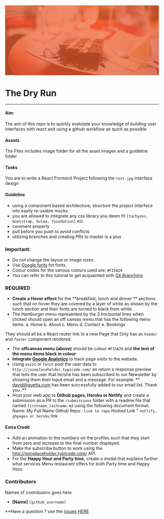 ![hero](./images/landing.jpg)

# The Dry Run
----

#### Aim
The aim of this repo is to quickly evalutate your knowledge of building user interfaces with react and using a github workflow as quick as possible


#### Assets
The Files includes image folder for all the asset images and a guideline folder


#### Tasks
You are to write a React Frontend Project following the `test.jpg` interface design


#### Guideline
- using a component based architecture, structure the project interface into easily re-usable mocks 
- you are allowed to integrate any css library you deem fit `[tachyons, bootstrap, bulma, foundation]` etc
- comment properly
- pull before you push to avoid conflicts
- utilizing branches and creating PRs to master is a plus


### Important:
- Do not change the layout or image sizes.
- Use [Google fonts](https://www.google.com/fonts) for fonts.
- Colour codes for the various colours used are:  `#F15A29`
- You can refer to this tutorial to get acquainted with [Git Branching](https://learngitbranching.js.org/)

### REQUIRED
 -  **Create a Hover effect** for the **breakfast, lunch and dinner ** sections such that on hover they are covered by a layer of white as shown by the lunch section and their fonts are turned to black from white.
 - The Hamburger menu represented by the 3 horizontal lines when clicked should open an off canvas menu that has the following menu items:
       a. Home
       b. About
       c. Menu
       d. Contact
       e. Bookings

  They should all be a React router link to a new Page that Only has as `header` and `footer` component rendered.
 - The **offcanvas menu (above)** should be colour `#F15A29` and **the text of the menu items black in colour**
 - **Integrate [Google Analytics](https://analytics.google.com "Google Analytics")** to track page visits to the website.
 - Using `axios` or `fetch` post the user data to `http://jsonplaceholder.typicode.com/` an return a response preview that tells the user that he/she has been subscribed to our Newsletter by showing them their input email and a message. For example:
  ** david@guetta.com has been successfully added to our email list. Thank you. **
 - Host your web app to **Github pages, Heroku or Netlify** and create a submission as a PR to the `/submissions` folder with a readme file that named `firstname_lastname.md` using the following document format.
      Name: My Full Name
      Github Repo : `link to repo`
      Hosted Link " `netlify, ghpages or heroku` link



#### Extra Credit
 - Add an animation to the numbers on the profiles such that they start from zero and increase to the final number displayed.
 - Make the subscribe button to work using the http://jsonplaceholder.typicode.com/ API.
 - For the **Happy Hour and Party time,** create a modal that explains further what services Menu restaurant offers for both Party time and Happy Hour.


### Contributors
Names of contributors goes here
- **[Name]** `[github_username]`


**Have a question ? use the [issues](https://github.com/koolamusic/anita/issues) [HERE](https://github.com/koolamusic/anita/issues)